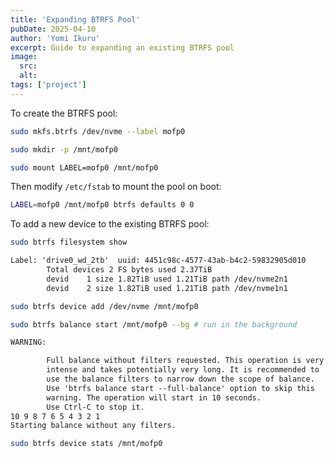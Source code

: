 ```yaml
---
title: 'Expanding BTRFS Pool'
pubDate: 2025-04-10
author: 'Yomi Ikuru'
excerpt: Guide to expanding an existing BTRFS pool
image:
  src:
  alt:
tags: ['project']
---
```


To create the BTRFS pool:

```bash
sudo mkfs.btrfs /dev/nvme --label mofp0
```

```bash
sudo mkdir -p /mnt/mofp0
```

```bash
sudo mount LABEL=mofp0 /mnt/mofp0
```

Then modify `/etc/fstab` to mount the pool on boot:

```bash
LABEL=mofp0 /mnt/mofp0 btrfs defaults 0 0
```

To add a new device to the existing BTRFS pool:

```bash
sudo btrfs filesystem show
```

```txt
Label: 'drive0_wd_2tb'  uuid: 4451c98c-4577-43ab-b4c2-59832905d010
        Total devices 2 FS bytes used 2.37TiB
        devid    1 size 1.82TiB used 1.21TiB path /dev/nvme2n1
        devid    2 size 1.82TiB used 1.21TiB path /dev/nvme1n1
```

```bash
sudo btrfs device add /dev/nvme /mnt/mofp0
```

```bash
sudo btrfs balance start /mnt/mofp0 --bg # run in the background
```

```txt
WARNING:

        Full balance without filters requested. This operation is very
        intense and takes potentially very long. It is recommended to
        use the balance filters to narrow down the scope of balance.
        Use 'btrfs balance start --full-balance' option to skip this
        warning. The operation will start in 10 seconds.
        Use Ctrl-C to stop it.
10 9 8 7 6 5 4 3 2 1
Starting balance without any filters.
```

```bash
sudo btrfs device stats /mnt/mofp0
```
